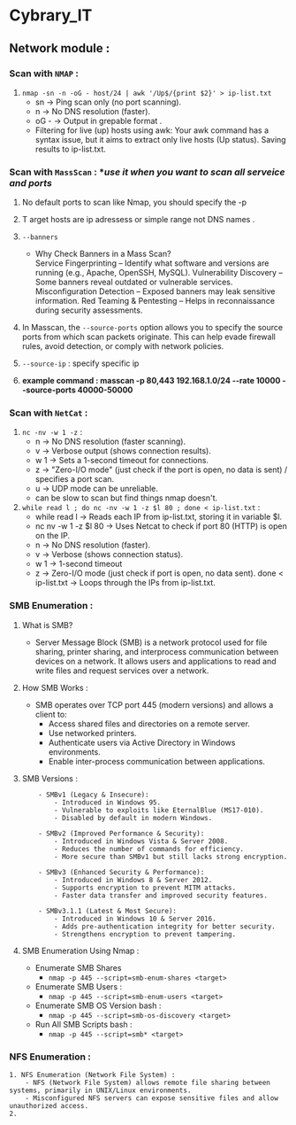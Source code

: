 # Cybrary_IT
## Network module :
### Scan with `NMAP` :
1. `nmap -sn -n -oG - host/24 | awk '/Up$/{print $2}' > ip-list.txt`
    - sn → Ping scan only (no port scanning).
    - n → No DNS resolution (faster).
    - oG - → Output in grepable format .
    - Filtering for live (up) hosts using awk:
    Your awk command has a syntax issue, but it aims to extract only live hosts (Up status).
    Saving results to ip-list.txt.

### Scan with `MassScan` : **use it when you want to scan all serveice and ports*
1. No default ports to scan like Nmap, you should specify the -p <ports>
2. T arget hosts are ip adressess or simple range not DNS names .
3. `--banners`
   - Why Check Banners in a Mass Scan? <BR>
Service Fingerprinting – Identify what software and versions are running (e.g., Apache, OpenSSH, MySQL).
Vulnerability Discovery – Some banners reveal outdated or vulnerable services.
Misconfiguration Detection – Exposed banners may leak sensitive information.
Red Teaming & Pentesting – Helps in reconnaissance during security assessments.

4. In Masscan, the `--source-ports` option allows you to specify the source ports from which scan packets originate. This can help evade firewall rules, avoid detection, or comply with network policies.
5. `--source-ip`  : specify specific ip
6. **example command : masscan -p 80,443 192.168.1.0/24 --rate 10000 --source-ports 40000-50000**
### Scan with `NetCat` : 
1. `nc -nv -w 1 -z` :<br>
    - n → No DNS resolution (faster scanning).
    - v → Verbose output (shows connection results).
    - w 1 → Sets a 1-second timeout for connections.
    - z → "Zero-I/O mode" (just check if the port is open, no data is sent) / specifies a port scan.
    - u → UDP mode can be unreliable.
    - can be slow to scan but find things nmap doesn't.
2. `while read l ; do nc -nv -w 1 -z $l 80 ; done < ip-list.txt` : 
    - while read l → Reads each IP from ip-list.txt, storing it in variable $l.
    - nc nv -w 1 -z $l 80 → Uses Netcat to check if port 80 (HTTP) is open on the IP.
    - n → No DNS resolution (faster).
    - v → Verbose (shows connection status).
    - w 1 → 1-second timeout
    - z → Zero-I/O mode (just check if port is open, no data sent).
    done < ip-list.txt → Loops through the IPs from ip-list.txt.

### SMB Enumeration :
1. What is SMB?
   - Server Message Block (SMB) is a network protocol used for file sharing, printer sharing, and interprocess communication between devices on a network. It                 allows users and applications to read and write files and request services over a network.
2. How SMB Works :
   - SMB operates over TCP port 445 (modern versions) and allows a client to:
       - Access shared files and directories on a remote server.
       - Use networked printers.
       - Authenticate users via Active Directory in Windows environments.
       - Enable inter-process communication between applications.
3. SMB Versions :
 
           - SMBv1 (Legacy & Insecure):
               - Introduced in Windows 95.
               - Vulnerable to exploits like EternalBlue (MS17-010).
               - Disabled by default in modern Windows.
   
           - SMBv2 (Improved Performance & Security):
               - Introduced in Windows Vista & Server 2008.
               - Reduces the number of commands for efficiency.
               - More secure than SMBv1 but still lacks strong encryption.
   
           - SMBv3 (Enhanced Security & Performance):
               - Introduced in Windows 8 & Server 2012.
               - Supports encryption to prevent MITM attacks.
               - Faster data transfer and improved security features.
   
           - SMBv3.1.1 (Latest & Most Secure):
               - Introduced in Windows 10 & Server 2016.
               - Adds pre-authentication integrity for better security.
               - Strengthens encryption to prevent tampering.
4. SMB Enumeration Using Nmap :
   - Enumerate SMB Shares
     - `nmap -p 445 --script=smb-enum-shares <target>`
   - Enumerate SMB Users :
     - `nmap -p 445 --script=smb-enum-users <target>`
   - Enumerate SMB OS Version bash :
     - `nmap -p 445 --script=smb-os-discovery <target>`
   - Run All SMB Scripts bash :
     - `nmap -p 445 --script=smb* <target>`
       
### NFS Enumeration :
    1. NFS Enumeration (Network File System) :
        - NFS (Network File System) allows remote file sharing between systems, primarily in UNIX/Linux environments. 
        - Misconfigured NFS servers can expose sensitive files and allow unauthorized access.
    2. 
        




   
